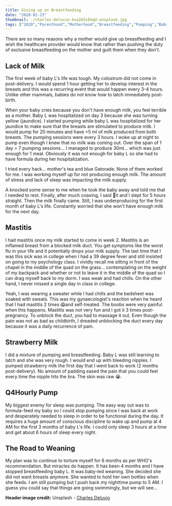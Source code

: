 ```yaml
---
title: Giving up on Breastfeeding
date: "2020-02-23"
thumbnail: ./charles-deluvio-kxa2GSsEkqU-unsplash.jpg
tags: ["2020","Parenthood","Motherhood","Breastfeeding","Pumping","Baby"]
---
```


There are so many reasons why a mother would give up breastfeeding and I wish the healthcare provider would know that rather than pushing the duty of exclusive breastfeeding on the mother and guilt them when they don't. 

## Lack of Milk

The first week of baby L's life was tough. My colostrum did not come in post-delivery. I would spend 1 hour getting her to develop interest in the breasts and this was a recurring event that would happen every 3-4 hours. Unlike other mammals, babies do not know how to latch immediately post-birth. 

When your baby cries because you don't have enough milk, you feel terrible as a mother. Baby L was hospitalized on day 3 because she was turning yellow (jaundice). I started pumping while baby L was hospitalized for her jaundice to make sure that the breasts are stimulated to produce milk. I would pump for 20 minutes and have &lt;5 ml of milk produced from both breasts. The pumping sessions were every 3 hours. I woke up at night to pump even though I knew that no milk was coming out. Over the span of 1 day = 7 pumping sessions... I managed to produce 30ml... which was just enough for 1 meal. Obviously it was not enough for baby L so she had to have formula during her hospitalization. 

I tried every hack... mother's tea and blue Gatorade. None of them worked for me. I was working myself up for not producing enough milk. The amount of stress and lack of sleep was impacting the milk supply. 

A knocked some sense to me when he took the baby away and told me that I needed to rest. Finally, after much coaxing, I said 🤬it and I slept for 5 hours straight. Then the milk finally came. Still, I was underproducing for the first month of baby L's life. Constantly worried that she won't have enough milk for the next day. 

## Mastitis

I had mastitis once my milk started to come in week 2. Mastitis is an inflamed breast from a blocked milk duct. You get symptoms like the worst flu in your life and it potentially drops your milk supply. The last time that I was this sick was in college when I had a 39 degree fever and still insisted on going to my psychology class. I vividly recall me sitting in front of the chapel in the middle of the quad on the grass... contemplating on the weight of my backpack and whether or not to leave it in the middle of the quad so I can drag myself back to my dorm. I was weak and had chills. On the other hand, I never missed a single day in class in college. 

Yeah, I was wearing a sweater while I had chills and the bedsheet was soaked with sweats. This was my gynaecologist's reaction when he heard that I had mastitis 2 times 😱and self-treated.  The boobs were very painful when this happens. Mastitis was not very fun and I got it 3 times post-pregnancy. To unblock the duct, you had to massage it out. Even though the pain was not as bad as childbirth, I dreaded unblocking the duct every day because it was a daily recurrence of pain. 

## Strawberry Milk

I did a mixture of pumping and breastfeeding. Baby L was still learning to latch and she was very rough. I would end up with bleeding nipples. I pumped strawberry milk the first day that I went back to work (2 months post-delivery). No amount of padding eased the pain that you could feel every time the nipple hits the bra. The skin was raw 😭.

## Q4Hourly Pump

My biggest enemy for sleep was pumping. The easy way out was to formula-feed my baby so I could stop pumping since I was back at work and desperately needed to sleep in order to be functional during the day. It requires a huge amount of conscious discipline to wake up and pump at 4 AM for the first 3 months of baby L's life. I could only sleep 3 hours at a time and get about 6 hours of sleep every night. 

## The Road to Weaning

My plan was to continue to torture myself for 6 months as per WHO's recommendation. But miracles do happen. It has been 4 months and I have stopped breastfeeding baby L. It was baby-led weaning. She decided she did not want breasts anymore. She wanted to hold her own bottles when she feeds. I am still pumping but I push back my nighttime pump to 5 AM. I guess you could say that things are going swimmingly, but we will see...

**Header image credit:** Unsplash - [Charles Deluvio](https://unsplash.com/photos/kxa2GSsEkqU)